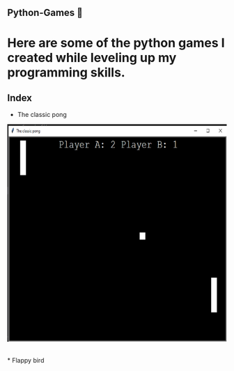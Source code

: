 ## Python-Games 🐍



# Here are some of the python games I created while leveling up my programming skills.



## Index

* The classic pong
    <br/>
<p align="center">
  <img src="https://github.com/ManikLakherwal/Python-Games/blob/main/The%20classic%20Pong/imag.jpg"
        width="650" 
     height="500" />
</p>
<br/>
* Flappy bird
